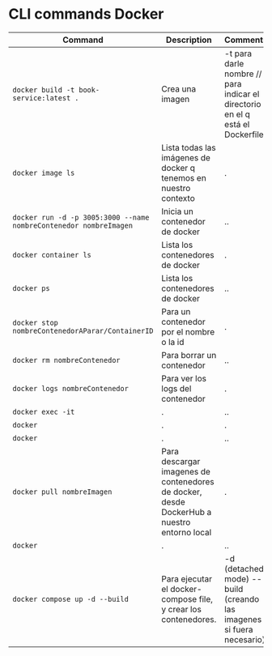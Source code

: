 
# CLI commands Docker


Command | Description | Comments
---|---|---
`docker build -t book-service:latest . ` | Crea una imagen | -t para darle nombre // . para indicar el directorio en el q está el Dockerfile 
`docker image ls` | Lista todas las imágenes de docker q tenemos en nuestro contexto | .
`docker run -d -p 3005:3000 --name nombreContenedor nombreImagen` | Inicia un contenedor de docker | .. 
`docker container ls` | Lista los contenedores de docker | .
`docker ps` | Lista los contenedores de docker | .. 
`docker stop nombreContenedorAParar/ContainerID` | Para un contenedor por el nombre o la id | .
`docker rm nombreContenedor` | Para borrar un contenedor | .. 
`docker logs nombreContenedor` | Para ver los logs del contenedor | .
`docker exec -it ` | . | .. 
`docker ` | . | .
`docker ` | . | .. 
`docker pull nombreImagen ` | Para descargar imagenes de contenedores de docker, desde DockerHub a nuestro entorno local | .
`docker ` | . | .. 
`docker compose up -d --build` | Para ejecutar el docker-compose file, y crear los contenedores. | -d (detached mode) --build (creando las imagenes si fuera necesario)